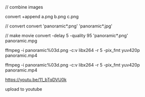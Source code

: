 // combine images

convert +append a.png b.png c.png

// convert
convert 'panoramic*.png' 'panoramic*.jpg'

// make movie
convert -delay 5 -quality 95 'panoramic*.png' panoramic.mpg


ffmpeg -i panoramic%03d.png -c:v libx264 -r 5 -pix_fmt yuv420p panoramic.mp4

ffmpeg -i panoramic%03d.png -c:v libx264 -r 5 -pix_fmt yuv420p panoramic.mp4




https://youtu.be/11_bTqDVU0k


upload to youtube

